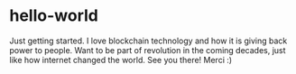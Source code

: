 # hello-world
Just getting started.
I love blockchain technology and how it is giving back power to people.
Want to be part of revolution in the coming decades, just like how internet changed the world.
See you there! Merci :)
